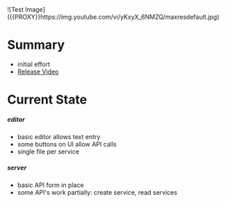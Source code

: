 <h1 style="display:none"></h1>
![Test Image]({{PROXY}}https://img.youtube.com/vi/yKxyX_6NMZQ/maxresdefault.jpg)

Summary
=======
  - initial effort
  - [Release Video](https://youtu.be/yKxyX_6NMZQ)

Current State
=============
##### editor
  - basic editor allows text entry
  - some buttons on UI allow API calls
  - single file per service

##### server
  - basic API form in place
  - some API's work partially: create service, read services
